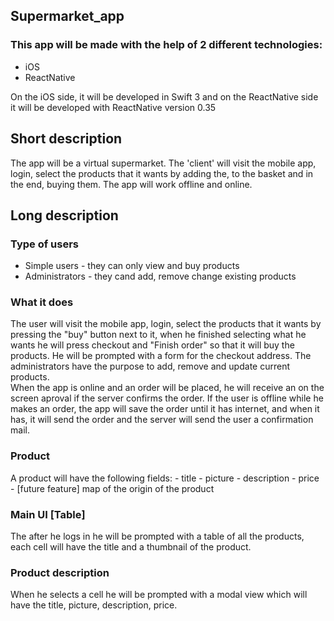 ## Supermarket_app

### This app will be made with the help of 2 different technologies:
- iOS
- ReactNative

On the iOS side, it will be developed in Swift 3 and on the ReactNative side it will
be developed with ReactNative version 0.35

## Short description
The app will be a virtual supermarket.
The 'client' will visit the mobile app, login, select the products that it wants by adding the, to the basket and in the end, buying them. 
The app will work offline and online.

## Long description

### Type of users
- Simple users - they can only view and buy products
- Administrators - they cand add, remove change existing products

### What it does
The user will visit the mobile app, login, select the products that it wants by pressing the "buy" button next to it, when he finished selecting what he wants
he will press checkout and "Finish order" so that it will buy the products. He will be prompted with a form for the checkout address.
The administrators have the purpose to add, remove and update current products.   
When the app is online and an order will be placed, he will receive an on the screen aproval if the server confirms the order.
If the user is offline while he makes an order, the app will save the order until it has internet, and when it has, it will send the order and the server will send 
the user a confirmation mail.

### Product
A product will have the following fields:
    - title
    - picture
    - description
    - price
    - [future feature] map of the origin of the product

### Main UI [Table]
The after he logs in he will be prompted with a table of all the products, each cell will have the title and a thumbnail of the product.

### Product description
When he selects a cell he will be prompted with a modal view which will have the title, picture, description, price.